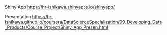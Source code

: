 Shiny App
https://hr-ishikawa.shinyapps.io/shinyapp/

Presentation
https://hr-ishikawa.github.io/coursera/DataScienceSpecialization/09_Developing_Data_Products/Course_Project/Shiny_App_Presen.html
